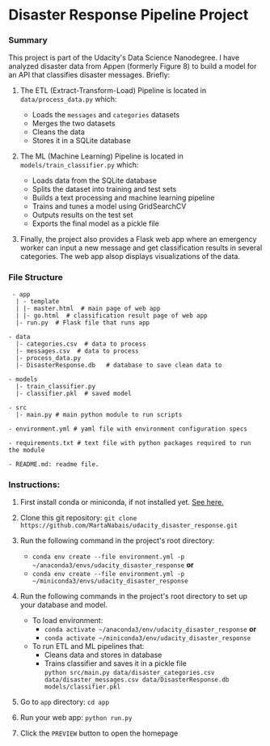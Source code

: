 # Disaster Response Pipeline Project

### Summary

This project is part of the Udacity's Data Science Nanodegree.
I have analyzed disaster data from Appen (formerly Figure 8) to 
build a model for an API that classifies disaster messages.
Briefly:
1. The ETL (Extract-Transform-Load) Pipeline is located in `data/process_data.py` which:
   + Loads the `messages` and `categories` datasets
   + Merges the two datasets
   + Cleans the data
   + Stores it in a SQLite database
   
   
2. The ML (Machine Learning) Pipeline is located in `models/train_classifier.py` which:
   + Loads data from the SQLite database
   + Splits the dataset into training and test sets
   + Builds a text processing and machine learning pipeline
   + Trains and tunes a model using GridSearchCV
   + Outputs results on the test set
   + Exports the final model as a pickle file
   

3. Finally, the project also provides a Flask web app where an emergency worker can input a new message and get
classification results in several categories. The web app alsop displays visualizations of the data.

### File Structure
```
 - app
  | - template
  | |- master.html  # main page of web app
  | |- go.html  # classification result page of web app
  |- run.py  # Flask file that runs app

- data
  |- categories.csv  # data to process
  |- messages.csv  # data to process
  |- process_data.py
  |- DisasterResponse.db   # database to save clean data to

- models
  |- train_classifier.py
  |- classifier.pkl  # saved model
  
- src
  |- main.py # main python module to run scripts
 
- environment.yml # yaml file with environment configuration specs

- requirements.txt # text file with python packages required to run the module

- README.md: readme file.
```

### Instructions:
1. First install conda or miniconda, if not installed yet. [See here.](https://docs.anaconda.com/free/miniconda/miniconda-install/)
2. Clone this git repository: ```git clone https://github.com/MartaNabais/udacity_disaster_response.git``` 
3. Run the following command in the project's root directory:
   - `conda env create --file environment.yml -p ~/anaconda3/envs/udacity_disaster_response` **or**
   - `conda env create --file environment.yml -p ~/miniconda3/envs/udacity_disaster_response`
3. Run the following commands in the project's root directory to set up your database and model.
   - To load environment:
     - `conda activate ~/anaconda3/env/udacity_disaster_response` **or**
     - `conda activate ~/miniconda3/env/udacity_disaster_response`
   - To run ETL and ML pipelines that:
     - Cleans data and stores in database
     - Trains classifier and saves it in a pickle file   
     `python src/main.py data/disaster_categories.csv data/disaster_messages.csv data/DisasterResponse.db models/classifier.pkl`
    
3. Go to `app` directory: `cd app`

4. Run your web app: `python run.py`

5. Click the `PREVIEW` button to open the homepage
